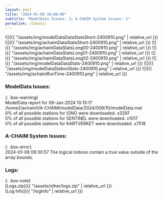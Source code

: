 ```yaml
---
layout: post
title: "2024-01-09 10:00:00"
subtitle: "ModelData Issues: 3; A-CHAIM System Issues: 1"
permalink: /latest/
---
```


![]({{ "/assets/img/modelDataDataStatsShort-2400910.png" | relative_url }})
![]({{ "/assets/img/achaimDataStatsShort-2400910.png" | relative_url }})
![]({{ "/assets/img/achaimDataStatsLong00-2400910.png" | relative_url }})
![]({{ "/assets/img/achaimDataStatsLong01-2400910.png" | relative_url }})
![]({{ "/assets/img/achaimDataStatsLong02-2400910.png" | relative_url }})
![]({{ "/assets/img/modelDataDataStats-2400910.png" | relative_url }})
![]({{ "/assets/img/modelDataStationStats-2400910.png" | relative_url }})
![]({{ "/assets/img/achaimRunTime-2400910.png" | relative_url }})


### ModelData Issues:  
  
{: .box-warning}  
 ModelData report for 09-Jan-2024 10:15:17   
 /home2/achaim1/A-CHAIM/modelData/2024/009/10/modelData.mat   
 0% of all possible stations for IONO were downloaded. x3297   
 0% of all possible stations for SENTINEL were downloaded. x1017   
 0% of all possible stations for KARTVERKET were downloaded. x7518   
  
### A-CHAIM System Issues:  
  
{: .box-error}  
2024-01-09 09:30:57 The logical indices contain a true value outside of the array bounds.  

### Logs:  
  
{: .box-note}  
[Logs.zip]({{ "/assets/other/logs.zip" | relative_url }})  
[Log Info]({{ "/logInfo" | relative_url }})  

